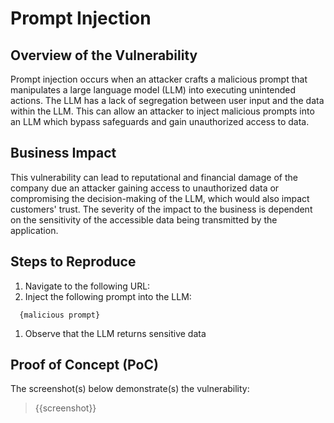 # Prompt Injection

## Overview of the Vulnerability

Prompt injection occurs when an attacker crafts a malicious prompt that manipulates a large language model (LLM) into executing unintended actions. The LLM has a lack of segregation between user input and the data within the LLM. This can allow an attacker to inject malicious prompts into an LLM which bypass safeguards and gain unauthorized access to data.

## Business Impact

This vulnerability can lead to reputational and financial damage of the company due an attacker gaining access to unauthorized data or compromising the decision-making of the LLM, which would also impact customers' trust. The severity of the impact to the business is dependent on the sensitivity of the accessible data being transmitted by the application.

## Steps to Reproduce

1. Navigate to the following URL:
1. Inject the following prompt into the LLM:

```prompt
  {malicious prompt}
```

1. Observe that the LLM returns sensitive data

## Proof of Concept (PoC)

The screenshot(s) below demonstrate(s) the vulnerability:
>
> {{screenshot}}
